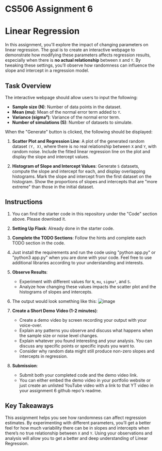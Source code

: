 # CS506 Assignment 6
# Linear Regression

In this assignment, you'll explore the impact of changing parameters on linear regression. The goal is to create an interactive webpage to demonstrate how modifying these parameters affects regression results, especially when there is **no actual relationship** between `X` and `Y`. By tweaking these settings, you’ll observe how randomness can influence the slope and intercept in a regression model.

## Task Overview

The interactive webpage should allow users to input the following:

- **Sample size (N)**: Number of data points in the dataset.
- **Mean (mu)**: Mean of the normal error term added to `Y`.
- **Variance (sigma²)**: Variance of the normal error term.
- **Number of simulations (S)**: Number of datasets to simulate.

When the "Generate" button is clicked, the following should be displayed:

1. **Scatter Plot and Regression Line**: A plot of the generated random dataset `(Y, X)`, where there is no real relationship between `X` and `Y`, with random noise. Include the fitted linear regression line on the plot and display the slope and intercept values.

2. **Histogram of Slope and Intercept Values**: Generate `S` datasets, compute the slope and intercept for each, and display overlapping histograms. Mark the slope and intercept from the first dataset on the histogram. Show the proportions of slopes and intercepts that are "more extreme" than those in the initial dataset.

## Instructions
1. You can find the starter code in this repository under the "Code" section above. Please download it.
2. **Setting Up Flask**: Already done in the starter code.
3. **Complete the TODO Sections**: Follow the hints and complete each TODO section in the code.
4. Just install the requirements and run the code using "python app.py" or "python3 app.py" when you are done with your code. Feel free to use additional libraries according to your understanding and interests.
5. **Observe Results**:
   - Experiment with different values for `N`, `mu`, `sigma²`, and `S`.
   - Analyze how changing these values impacts the scatter plot and the histograms of slopes and intercepts.

6. The output would look something like this:
![image](https://github.com/user-attachments/assets/c8e3a991-f124-47e4-9d1f-7b39063c739e)


   
7. **Create a Short Demo Video (1-2 minutes)**:
   - Create a demo video by screen recording your output with your voice-over.
   - Explain any patterns you observe and discuss what happens when the sample size or noise level changes.
   - Explain whatever you found interesting and your analysis. You can discuss any specific points or specific inputs you want to.
   - Consider why random data might still produce non-zero slopes and intercepts in regression.

8. **Submission**:
   - Submit both your completed code and the demo video link.
   - You can either embed the demo video in your portfolio website or just create an unlisted YouTube video with a link to that YT video in your assignment 6 github repo's readme.

## Key Takeaways

This assignment helps you see how randomness can affect regression estimates. By experimenting with different parameters, you’ll get a better feel for how much variability there can be in slopes and intercepts when there’s no true relationship between `X` and `Y`. Using your observations and analysis will allow you to get a better and deep understanding of Linear Regression.
